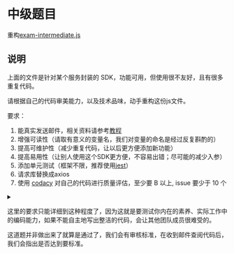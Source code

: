 # 中级题目

重构[exam-intermediate.js](https://github.com/FEMessage/hire/blob/master/exam-intermediate.js)


## 说明

上面的文件是针对某个服务封装的 SDK，功能可用，但使用很不友好，且有很多重复代码。

请根据自己的代码审美能力，以及技术品味，动手重构这份js文件。


要求：

1. 能真实发送邮件，相关资料请参考[教程](https://www.yuque.com/docs/share/43a8f15d-ab59-4cea-b211-92ecf7549bf9)
1. 增强可读性（请取有意义的变量名，我们对变量的命名是经过反复斟酌的）
1. 提高可维护性（减少重复代码，让以后更方便添加新功能）
1. 提高易用性（让别人使用这个SDK更方便，不容易出错；尽可能的减少入参）
1. 添加单元测试（框架不限，推荐使用[jest](https://femessage.github.io/blog/docs/tutorial/test-driven-development-by-jest.html)）
1. 请求库替换成axios
1. 使用 [codacy](https://codacy.com) 对自己的代码进行质量评估，至少要 B 以上, issue 要少于 10 个

<details>
  <summary></summary>
  <p>
    还有一点就是，看到这个js在使用callback，是不是有点别扭？
  </p>
</details>

这里的要求只能详细到这种程度了，因为这就是要测试你内在的素养、实际工作中的编码能力，如果不能自主地写出整洁的代码，会让其他团队成员很难受的。

这道题并非做出来了就算是通过了，我们会有审核标准，在收到邮件查阅代码后，我们会指出是否达到要标准。

